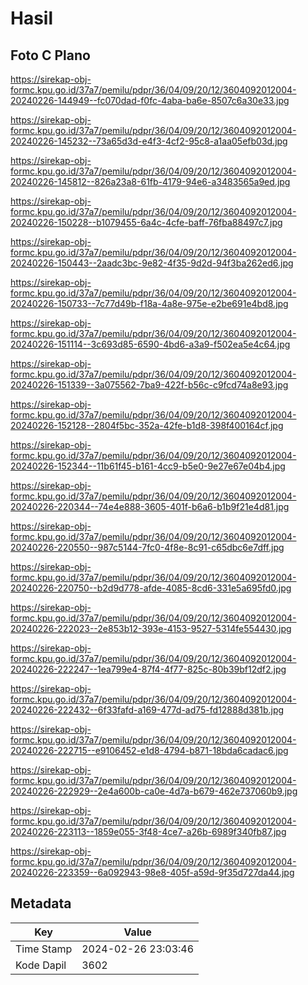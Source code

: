 # Hasil

## Foto C Plano

https://sirekap-obj-formc.kpu.go.id/37a7/pemilu/pdpr/36/04/09/20/12/3604092012004-20240226-144949--fc070dad-f0fc-4aba-ba6e-8507c6a30e33.jpg

https://sirekap-obj-formc.kpu.go.id/37a7/pemilu/pdpr/36/04/09/20/12/3604092012004-20240226-145232--73a65d3d-e4f3-4cf2-95c8-a1aa05efb03d.jpg

https://sirekap-obj-formc.kpu.go.id/37a7/pemilu/pdpr/36/04/09/20/12/3604092012004-20240226-145812--826a23a8-61fb-4179-94e6-a3483565a9ed.jpg

https://sirekap-obj-formc.kpu.go.id/37a7/pemilu/pdpr/36/04/09/20/12/3604092012004-20240226-150228--b1079455-6a4c-4cfe-baff-76fba88497c7.jpg

https://sirekap-obj-formc.kpu.go.id/37a7/pemilu/pdpr/36/04/09/20/12/3604092012004-20240226-150443--2aadc3bc-9e82-4f35-9d2d-94f3ba262ed6.jpg

https://sirekap-obj-formc.kpu.go.id/37a7/pemilu/pdpr/36/04/09/20/12/3604092012004-20240226-150733--7c77d49b-f18a-4a8e-975e-e2be691e4bd8.jpg

https://sirekap-obj-formc.kpu.go.id/37a7/pemilu/pdpr/36/04/09/20/12/3604092012004-20240226-151114--3c693d85-6590-4bd6-a3a9-f502ea5e4c64.jpg

https://sirekap-obj-formc.kpu.go.id/37a7/pemilu/pdpr/36/04/09/20/12/3604092012004-20240226-151339--3a075562-7ba9-422f-b56c-c9fcd74a8e93.jpg

https://sirekap-obj-formc.kpu.go.id/37a7/pemilu/pdpr/36/04/09/20/12/3604092012004-20240226-152128--2804f5bc-352a-42fe-b1d8-398f400164cf.jpg

https://sirekap-obj-formc.kpu.go.id/37a7/pemilu/pdpr/36/04/09/20/12/3604092012004-20240226-152344--11b61f45-b161-4cc9-b5e0-9e27e67e04b4.jpg

https://sirekap-obj-formc.kpu.go.id/37a7/pemilu/pdpr/36/04/09/20/12/3604092012004-20240226-220344--74e4e888-3605-401f-b6a6-b1b9f21e4d81.jpg

https://sirekap-obj-formc.kpu.go.id/37a7/pemilu/pdpr/36/04/09/20/12/3604092012004-20240226-220550--987c5144-7fc0-4f8e-8c91-c65dbc6e7dff.jpg

https://sirekap-obj-formc.kpu.go.id/37a7/pemilu/pdpr/36/04/09/20/12/3604092012004-20240226-220750--b2d9d778-afde-4085-8cd6-331e5a695fd0.jpg

https://sirekap-obj-formc.kpu.go.id/37a7/pemilu/pdpr/36/04/09/20/12/3604092012004-20240226-222023--2e853b12-393e-4153-9527-5314fe554430.jpg

https://sirekap-obj-formc.kpu.go.id/37a7/pemilu/pdpr/36/04/09/20/12/3604092012004-20240226-222247--1ea799e4-87f4-4f77-825c-80b39bf12df2.jpg

https://sirekap-obj-formc.kpu.go.id/37a7/pemilu/pdpr/36/04/09/20/12/3604092012004-20240226-222432--6f33fafd-a169-477d-ad75-fd12888d381b.jpg

https://sirekap-obj-formc.kpu.go.id/37a7/pemilu/pdpr/36/04/09/20/12/3604092012004-20240226-222715--e9106452-e1d8-4794-b871-18bda6cadac6.jpg

https://sirekap-obj-formc.kpu.go.id/37a7/pemilu/pdpr/36/04/09/20/12/3604092012004-20240226-222929--2e4a600b-ca0e-4d7a-b679-462e737060b9.jpg

https://sirekap-obj-formc.kpu.go.id/37a7/pemilu/pdpr/36/04/09/20/12/3604092012004-20240226-223113--1859e055-3f48-4ce7-a26b-6989f340fb87.jpg

https://sirekap-obj-formc.kpu.go.id/37a7/pemilu/pdpr/36/04/09/20/12/3604092012004-20240226-223359--6a092943-98e8-405f-a59d-9f35d727da44.jpg


## Metadata

| Key        | Value               |
| ---------- | ------------------- |
| Time Stamp | 2024-02-26 23:03:46 |
| Kode Dapil | 3602                |



